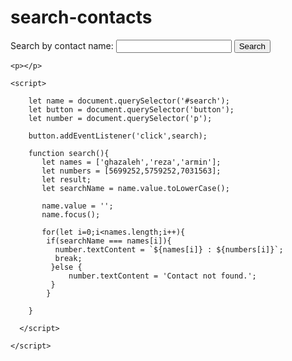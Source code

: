 # search-contacts
<!doctype html>
<html>
<head>
   <meta lang="en-us" dir="ltr">
   <title>search</title>

</head>

<body>
    <div>
       <label for="search">Search by contact name:</label> 
       <input id="search" type="text">
       <button>Search</button>
    </div>

    <p></p>

    <script>

        let name = document.querySelector('#search');
        let button = document.querySelector('button');
        let number = document.querySelector('p'); 

        button.addEventListener('click',search);
        
        function search(){
           let names = ['ghazaleh','reza','armin'];  
           let numbers = [5699252,5759252,7031563];
           let result;
           let searchName = name.value.toLowerCase();

           name.value = '';
           name.focus();
          
           for(let i=0;i<names.length;i++){
            if(searchName === names[i]){
              number.textContent = `${names[i]} : ${numbers[i]}`;
              break;
             }else {
                 number.textContent = 'Contact not found.';
             }
            }
         
        }

      </script>
</body>
</html>




        



        


        











    </script>
</body>



</html>
